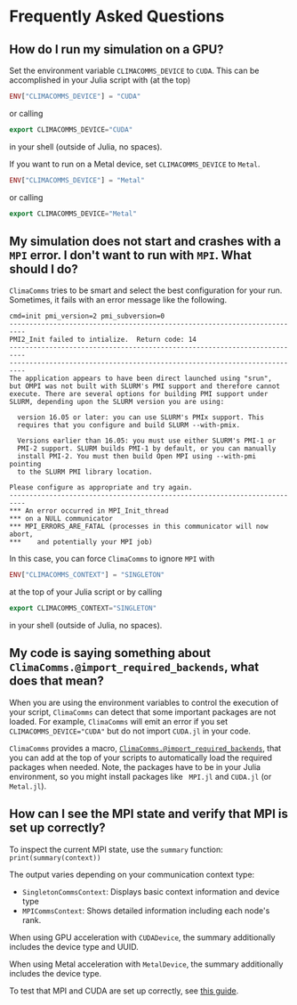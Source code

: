 # Frequently Asked Questions

## How do I run my simulation on a GPU?

Set the environment variable `CLIMACOMMS_DEVICE` to `CUDA`. This can be
accomplished in your Julia script with (at the top)
```julia
ENV["CLIMACOMMS_DEVICE"] = "CUDA"
```
or calling
```julia
export CLIMACOMMS_DEVICE="CUDA"
```
in your shell (outside of Julia, no spaces).

If you want to run on a Metal device, set `CLIMACOMMS_DEVICE` to `Metal`. 

```julia
ENV["CLIMACOMMS_DEVICE"] = "Metal"
```
or calling
```julia
export CLIMACOMMS_DEVICE="Metal"
```

## My simulation does not start and crashes with a `MPI` error. I don't want to run with `MPI`. What should I do?

`ClimaComms` tries to be smart and select the best configuration for your run.
Sometimes, it fails with an error message like the following.
```
cmd=init pmi_version=2 pmi_subversion=0
--------------------------------------------------------------------------
PMI2_Init failed to intialize.  Return code: 14
--------------------------------------------------------------------------
--------------------------------------------------------------------------
The application appears to have been direct launched using "srun",
but OMPI was not built with SLURM's PMI support and therefore cannot
execute. There are several options for building PMI support under
SLURM, depending upon the SLURM version you are using:

  version 16.05 or later: you can use SLURM's PMIx support. This
  requires that you configure and build SLURM --with-pmix.

  Versions earlier than 16.05: you must use either SLURM's PMI-1 or
  PMI-2 support. SLURM builds PMI-1 by default, or you can manually
  install PMI-2. You must then build Open MPI using --with-pmi pointing
  to the SLURM PMI library location.

Please configure as appropriate and try again.
--------------------------------------------------------------------------
*** An error occurred in MPI_Init_thread
*** on a NULL communicator
*** MPI_ERRORS_ARE_FATAL (processes in this communicator will now abort,
***    and potentially your MPI job)
```

In this case, you can force `ClimaComms` to ignore `MPI`
with
```julia
ENV["CLIMACOMMS_CONTEXT"] = "SINGLETON"
```
at the top of your Julia script or by calling
```julia
export CLIMACOMMS_CONTEXT="SINGLETON"
```
in your shell (outside of Julia, no spaces).

## My code is saying something about `ClimaComms.@import_required_backends`, what does that mean?

When you are using the environment variables to control the execution of your
script, `ClimaComms` can detect that some important packages are not loaded. For
example, `ClimaComms` will emit an error if you set `CLIMACOMMS_DEVICE="CUDA"`
but do not import `CUDA.jl` in your code.

`ClimaComms` provides a macro, [`ClimaComms.@import_required_backends`](@ref),
that you can add at the top of your scripts to automatically load the required
packages when needed. Note, the packages have to be in your Julia environment,
so you might install packages like ` MPI.jl` and `CUDA.jl` (or `Metal.jl`).

## How can I see the MPI state and verify that MPI is set up correctly?

To inspect the current MPI state, use the `summary` function: `print(summary(context))`

The output varies depending on your communication context type:

- `SingletonCommsContext`: Displays basic context information and device type
- `MPICommsContext`: Shows detailed information including each node's rank.

When using GPU acceleration with `CUDADevice`, the summary additionally includes the device type and UUID.

When using Metal acceleration with `MetalDevice`, the summary additionally includes the device type.

To test that MPI and CUDA are set up correctly, see [this guide](https://github.com/CliMA/slurm-buildkite?tab=readme-ov-file#testing-cuda-and-mpi-modules).
